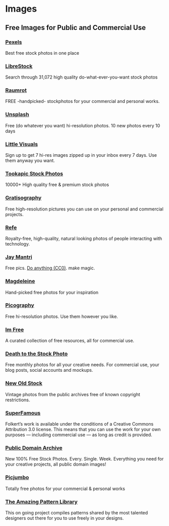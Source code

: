 # Images


## Free Images for Public and Commercial Use

### [Pexels](http://www.pexels.com/)
Best free stock photos in one place

### [LibreStock](http://librestock.com/)
Search through 31,072 high quality do-what-ever-you-want stock photos

### [Raumrot](http://www.raumrot.com/)
FREE -handpicked- stockphotos for your commercial and personal works.

### [Unsplash](http://unsplash.com/)
Free (do whatever you want) hi-resolution photos. 10 new photos every 10 days

### [Little Visuals](http://littlevisuals.co/)
Sign up to get 7 hi-res images zipped up in your inbox every 7 days. Use them anyway you want.

### [Tookapic Stock Photos](https://stock.tookapic.com/)
10000+ High quality free & premium stock photos

### [Gratisography](http://www.gratisography.com/)
Free high-resolution pictures you can use on your personal and commercial projects.

### [Refe](http://getrefe.com/)
Royalty-free, high-quality, natural looking photos of people interacting with technology.

### [Jay Mantri](http://jaymantri.com/)
Free pics. [Do anything (CC0)](http://creativecommons.org/publicdomain/zero/1.0/). make magic.

### [Magdeleine](http://magdeleine.co/)
Hand-picked free photos for your inspiration

### [Picography](http://picography.co/)
Free hi-resolution photos. Use them however you like.

### [Im Free](http://www.imcreator.com/free)
A curated collection of free resources, all for commercial use.

### [Death to the Stock Photo](http://join.deathtothestockphoto.com/)
Free monthly photos for all your creative needs. For commercial use, your blog posts, social accounts and mockups.

### [New Old Stock](http://nos.twnsnd.co/)
Vintage photos from the public archives free of known copyright restrictions.

### [SuperFamous](http://superfamous.com/)
Folkert’s work is available under the conditions of a Creative Commons Attribution 3.0 license. This means that you can use the work for your own purposes — including commercial use — as long as credit is provided.

### [Public Domain Archive](http://publicdomainarchive.com/)
New 100% Free Stock Photos. Every. Single. Week.
Everything you need for your creative projects, all public domain images!

### [Picjumbo](http://picjumbo.com/)
Totally free photos for your commercial & personal works

### [The Amazing Pattern Library](http://thepatternlibrary.com/)
This on going project compiles patterns shared by the most talented designers out there  for you to use freely in your designs.
